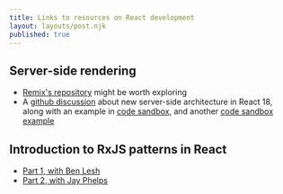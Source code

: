 ```yaml
---
title: Links to resources on React development
layout: layouts/post.njk
published: true
---
```


## Server-side rendering
- [Remix's repository](https://github.com/remix-run/remix) might be worth exploring
- A [github discussion](https://github.com/reactwg/react-18/discussions/37) about new server-side architecture in React 18, along with an example in [code sandbox](https://codesandbox.io/s/festive-star-9hfqt), and another [code sandbox example](https://codesandbox.io/s/kind-sammet-j56ro)

## Introduction to RxJS patterns in React
- [Part 1, with Ben Lesh](https://www.youtube.com/watch?v=qF8XcEwwPpU)
- [Part 2, with Jay Phelps](https://youtu.be/516azNix4B8)
